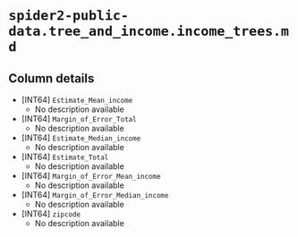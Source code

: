 # `spider2-public-data.tree_and_income.income_trees.md`

## Column details

* [INT64]    `Estimate_Mean_income`
  - No description available
* [INT64]    `Margin_of_Error_Total`
  - No description available
* [INT64]    `Estimate_Median_income`
  - No description available
* [INT64]    `Estimate_Total`
  - No description available
* [INT64]    `Margin_of_Error_Mean_income`
  - No description available
* [INT64]    `Margin_of_Error_Median_income`
  - No description available
* [INT64]    `zipcode`
  - No description available

